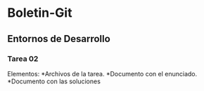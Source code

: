 # Boletin-Git
## Entornos de Desarrollo
### Tarea 02

Elementos:
*Archivos de la tarea.
*Documento con el enunciado.
*Documento con las soluciones

